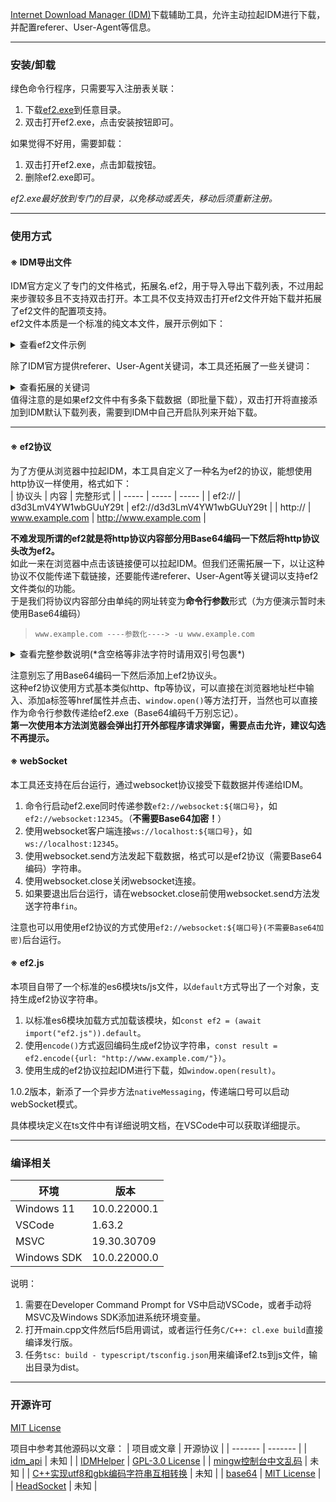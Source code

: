 [Internet Download Manager (IDM)](http://www.internetdownloadmanager.com/)下载辅助工具，允许主动拉起IDM进行下载，并配置referer、User-Agent等信息。

---
### 安装/卸载
绿色命令行程序，只需要写入注册表关联：  
1. 下载[ef2.exe](https://github.com/MotooriKashin/ef2/releases/latest)到任意目录。
2. 双击打开ef2.exe，点击安装按钮即可。  

如果觉得不好用，需要卸载：  
1. 双击打开ef2.exe，点击卸载按钮。
2. 删除ef2.exe即可。

*ef2.exe最好放到专门的目录，以免移动或丢失，移动后须重新注册。*

---
### 使用方式
#### ※ IDM导出文件
IDM官方定义了专门的文件格式，拓展名.ef2，用于导入导出下载列表，不过用起来步骤较多且不支持双击打开。本工具不仅支持双击打开ef2文件开始下载并拓展了ef2文件的配置项支持。  
ef2文件本质是一个标准的纯文本文件，展开示例如下：

<details>
  <summary>查看ef2文件示例</summary>
  <pre>
<
https://img2.example.com/data/1102/94/IMG_0001.jpg
referer: https://img2.example.com/data/1102/94/
User-Agent: Mozilla/5.0 (Windows NT 6.1; Trident/7.0; rv:11.0) like Gecko
>
<
https://img2.example.com/data/1102/94/IMG_0002.jpg
referer: https://img2.example.com/data/1102/94/
User-Agent: Mozilla/5.0 (Windows NT 6.1; Trident/7.0; rv:11.0) like Gecko
>
<
https://img2.example.com/data/1102/94/IMG_0003.jpg
referer: https://img2.example.com/data/1102/94/
User-Agent: Mozilla/5.0 (Windows NT 6.1; Trident/7.0; rv:11.0) like Gecko
>
  </pre>
</details>

除了IDM官方提供referer、User-Agent关键词，本工具还拓展了一些关键词：

<details>
  <summary>查看拓展的关键词</summary>
  <table border="1">
    <tr>
        <td>cookies</td>
        <td>cookies 字符串</td>
    </tr>
    <tr>
        <td>postdata</td>
        <td>改用POST方法send的字符串</td>
    </tr>
    <tr>
        <td>username</td>
        <td>HTTP认证用户名</td>
    </tr>
    <tr>
        <td>password</td>
        <td>HTTP认证密钥</td>
    </tr>
    <tr>
        <td>filepath</td>
        <td>保存路径（反斜杠形式）</td>
    </tr>
    <tr>
        <td>filename</td>
        <td>文件名（包括拓展名）</td>
    </tr>
  </table>
</details>
值得注意的是如果ef2文件中有多条下载数据（即批量下载），双击打开将直接添加到IDM默认下载列表，需要到IDM中自己开启队列来开始下载。

---
#### ※ ef2协议
为了方便从浏览器中拉起IDM，本工具自定义了一种名为ef2的协议，能想使用http协议一样使用，格式如下：  
| 协议头 | 内容 | 完整形式 |
| ----- | ----- | ----- |
| ef2:// | d3d3LmV4YW1wbGUuY29t | ef2://d3d3LmV4YW1wbGUuY29t |
| http:// | www.example.com | http://www.example.com |

**不难发现所谓的ef2就是将http协议内容部分用Base64编码一下然后将http协议头改为ef2。**  
如此一来在浏览器中点击该链接便可以拉起IDM。但我们还需拓展一下，以让这种协议不仅能传递下载链接，还要能传递referer、User-Agent等关键词以支持ef2文件类似的功能。  
于是我们将协议内容部分由单纯的网址转变为**命令行参数**形式（为方便演示暂时未使用Base64编码）
>
> `www.example.com ----参数化----> -u www.example.com`
>

<details>
  <summary>查看完整参数说明(*含空格等非法字符时请用双引号包裹*)</summary>
<table border="1">
    <tr>
        <th>参数标记</th>
        <th>参数内容</th>
        <th>说明示例</th>
    </tr>
    <tr>
      <td>u</td>
      <td>URL</td>
      <td><pre>-u https://img2.example.com/data/1102/94/IMG_0001.jpg</pre></td>
    </tr>
    <tr>
      <td>r</td>
      <td>referer</td>
      <td><pre>-r https://img2.example.com/</pre></td>
    </tr>
    <tr>
      <td>a</td>
      <td>User-Agent</td>
      <td><pre>-a "Bilibili Freedoooooom/MarkII"</pre></td>
    </tr>
    <tr>
      <td>c</td>
      <td>cookies</td>
      <td><pre>-a cookies字符串</pre></td>
    </tr>
    <tr>
      <td>d</td>
      <td>改用POST请求send的数据</td>
      <td><pre>-d send字符串</pre></td>
    </tr>
    <tr>
      <td>U</td>
      <td>HTTP认证用户名</td>
      <td><pre>-U username字符串</pre></td>
    </tr>
    <tr>
      <td>P</td>
      <td>HTTP认证密钥</td>
      <td><pre>-P password字符串</pre></td>
    </tr>
    <tr>
      <td>o</td>
      <td>保存路径（反斜杠）</td>
      <td><pre>-o F:\下载</pre></td>
    </tr>
    <tr>
        <td>s</td>
        <td>文件名（含拓展名）</td>
        <td><pre>-s 视频.mp4</pre></td>
    </tr>
    <tr>
        <td>f</td>
        <td>禁用下载对话框</td>
        <td><pre>-f</pre></td>
    </tr>
    <tr>
        <td>q</td>
        <td>稍后下载（加入默认队列）</td>
        <td><pre>-q</pre></td>
    </tr>
</table>
</details>

注意别忘了用Base64编码一下然后添加上ef2协议头。  
这种ef2协议使用方式基本类似http、ftp等协议，可以直接在浏览器地址栏中输入、添加a标签等href属性并点击、`window.open()`等方法打开，当然也可以直接作为命令行参数传递给ef2.exe（Base64编码千万别忘记）。  
**第一次使用本方法浏览器会弹出打开外部程序请求弹窗，需要点击允许，建议勾选不再提示。**

#### ※ webSocket
本工具还支持在后台运行，通过websocket协议接受下载数据并传递给IDM。  
1. 命令行启动ef2.exe同时传递参数`ef2://websocket:${端口号}`，如`ef2://websocket:12345`。（**不需要Base64加密！**）
2. 使用websocket客户端连接`ws://localhost:${端口号}`，如`ws://localhost:12345`。
3. 使用websocket.send方法发起下载数据，格式可以是ef2协议（需要Base64编码）字符串。
4. 使用websocket.close关闭websocket连接。
5. 如果要退出后台运行，请在websocket.close前使用websocket.send方法发送字符串`fin`。

注意也可以用使用ef2协议的方式使用`ef2://websocket:${端口号}(不需要Base64加密)`后台运行。

#### ※ ef2.js
本项目自带了一个标准的es6模块ts/js文件，以`default`方式导出了一个对象，支持生成ef2协议字符串。
1. 以标准es6模块加载方式加载该模块，如`const ef2 = (await import("ef2.js")).default`。
2. 使用`encode()`方式返回编码生成ef2协议字符串，`const result = ef2.encode({url: "http://www.example.com/"})`。
3. 使用生成的ef2协议拉起IDM进行下载，如`window.open(result)`。

1.0.2版本，新添了一个异步方法`nativeMessaging`，传递端口号可以启动webSocket模式。  

具体模块定义在ts文件中有详细说明文档，在VSCode中可以获取详细提示。

---
### 编译相关
| 环境 | 版本 |
| --- | --- |
| Windows 11 | 10.0.22000.1 |
| VSCode | 1.63.2 |
| MSVC | 19.30.30709 |
| Windows SDK | 10.0.22000.0 |

说明：
1. 需要在Developer Command Prompt for VS中启动VSCode，或者手动将MSVC及Windows SDK添加进系统环境变量。
2. 打开main.cpp文件然后f5启用调试，或者运行任务`C/C++: cl.exe build`直接编译发行版。
3. 任务`tsc: build - typescript/tsconfig.json`用来编译ef2.ts到js文件，输出目录为dist。

---
### 开源许可
[MIT License](https://opensource.org/licenses/MIT)

项目中参考其他源码以文章：
| 项目或文章 | 开源协议 |
| ------- | ------- |
| [idm_api](http://www.internetdownloadmanager.com/support/idm_api.html) | 未知 |
| [IDMHelper](https://github.com/unamer/IDMHelper) | [GPL-3.0 License](https://github.com/unamer/IDMHelper/blob/master/LICENSE) |
| [mingw控制台中文乱码](https://www.cnblogs.com/chouxianyu/p/11249810.html) | 未知 |
| [C++实现utf8和gbk编码字符串互相转换](https://blog.csdn.net/u012234115/article/details/83186386) | 未知 |
| [base64](https://github.com/tkislan/base64) | [MIT License](https://github.com/tkislan/base64/blob/master/LICENSE) |
| [HeadSocket](https://github.com/garbageslam/HeadSocket) | 未知 |
